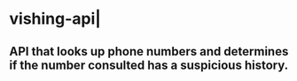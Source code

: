 # vishing-api|
## API that looks up phone numbers and determines if the number consulted has a suspicious history.
